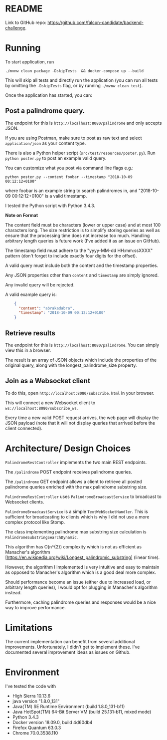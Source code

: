 README
======

Link to GitHub repo: https://github.com/falcon-candidate/backend-challenge.

# Running

To start application, run

```
./mvnw clean package -DskipTests  && docker-compose up --build
```

This will skip all tests and directly run the application (you can run all tests by omitting the `-DskipTests` flag, or by running `./mvnw clean test`).

Once the application has started, you can:

## Post a palindrome query. 

The endpoint for this is `http://localhost:8080/palindrome` and only accepts JSON. 

If you are using Postman, make sure to post as raw text and select `application/json` as your content type. 

There is also a Python helper script (`src/test/resources/poster.py`). Run `python poster.py` to post an example valid query.

You can customize what you post via command line flags e.g.:

```
python poster.py --content foobar --timestamp "2018-10-09 00:12:12+0100"
```

where foobar is an example string to search palindromes in, and "2018-10-09 00:12:12+0100" is a valid timestamp.

I tested the Python script with Python 3.4.3.

__Note on Format__

The content field must be characters (lower or upper case) and at most 100 characters long. The size restriction is to simplify storing queries as well as ensure that the processing time does not increase too much. Handling arbitrary length queries is future work (I've added it as an issue on GitHub).

The timestamp field must adhere to the "yyyy-MM-dd HH:mm:ssXXXX" pattern (don't forget to include exactly four digits for the offset).

A valid query must include both the content and the timestamp properties.

Any JSON properties other than `content` and `timestamp` are simply ignored.

Any invalid query will be rejected.

A valid example query is:

```json
    {
      "content": "abrakadabra",
      "timestamp": "2018-10-09 00:12:12+0100"
    }
```

## Retrieve results

The endpoint for this is `http://localhost:8080/palindrome`. You can simply view this in a browser.

The result is an array of JSON objects which include the properties of the original query, along with the longest_palindrome_size property.

## Join as a Websocket client

To do this, open `http://localhost:8080/subscribe.html` in your browser.

This will connect a new Websocket client to `ws://localhost:8080/subscribe_ws`.

Every time a new valid POST request arrives, the web page will display the JSON payload (note that it will not display queries that arrived before the client connected).

# Architecture/ Design Choices

`PalindromeRestController` implements the two main REST endpoints.

The `/palindrome` POST endpoint receives palindrome queries.

The `/palindrome` GET endpoint allows a client to retrieve all posted palindrome queries enriched with the max palindrome substring size.

`PalindromeRestController` uses `PalindromeBroadcastService` to broadcast to Websocket clients.

`PalindromeBroadcastService` is a simple `TextWebSocketHandler`. This is sufficient for broadcasting to clients which is why I did not use a more complex protocol like Stomp.

The class implementing palindrome max substring size calculation is `PalindromeSubstringSearchDynamic`.

This algorithm has O(n^{2}) complexity which is not as efficient as Manacher's algorithm [https://en.wikipedia.org/wiki/Longest_palindromic_substring] (linear time).

However, the algorithm I implemented is very intuitive and easy to maintain as opposed to Manacher's algorithm which is a good deal more complex.

Should performance become an issue (either due to increased load, or arbitrary length queries), I would opt for plugging in Manacher's algorithm instead.

Furthermore, caching palindrome queries and responses would be a nice way to improve performance.

# Limitations

The current implementation can benefit from several additional improvements. Unfortunately, I didn't get to implement these. I've documented several improvement ideas as issues on Github.

# Environment

I've tested the code with

- High Sierra 10.13.6
- java version "1.8.0_131"
- Java(TM) SE Runtime Environment (build 1.8.0_131-b11)
- Java HotSpot(TM) 64-Bit Server VM (build 25.131-b11, mixed mode)
- Python 3.4.3
- Docker version 18.09.0, build 4d60db4
- Firefox Quantum 63.0.3
- Chrome 70.0.3538.110
